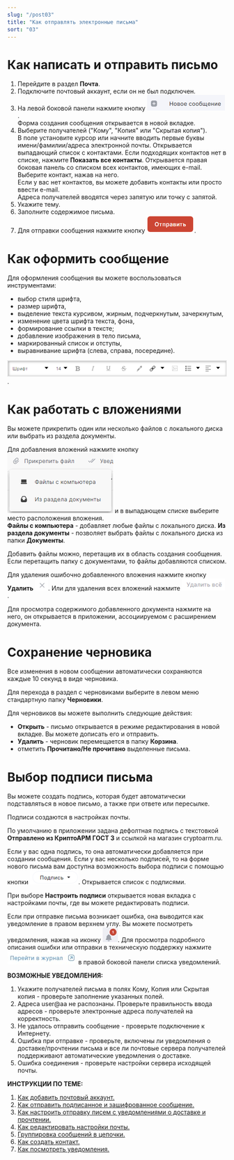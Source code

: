 ```yaml
---
slug: "/post03"
title: "Как отправлять электронные письма"
sort: "03"
---
```


# Как написать и отправить письмо
 
1. Перейдите в раздел **Почта**.  
2. Подключите почтовый аккаунт, если он не был подключен.  
3. На левой боковой панели нажмите кнопку ![new-mail.png](./images/new-mail.png "Новое сообщение").  
    Форма создания сообщения открывается в новой вкладке.  
4. Выберите получателей ("Кому", "Копия" или "Скрытая копия").   
    В поле установите курсор или начните вводить первые буквы имени/фамилии/адреса электронной почты. Открывается выпадающий список с контактами. Если подходящих контактов нет в списке, нажмите **Показать все контакты**.  Открывается  правая боковая панель со списком всех контактов, имеющих e-mail. Выберите контакт, нажав на него.  
    Если у вас нет контактов, вы можете добавить контакты или просто ввести e-mail.  
    Адреса получателей вводятся через запятую или точку с запятой. 
6. Укажите тему.   
7. Заполните содержимое письма.
8. Для отправки сообщения нажмите  кнопку ![send-button.png](./images/send-button.png "Отправить"). 
   
# Как оформить сообщение

Для оформления сообщения вы можете воспользоваться инструментами: 
- выбор стиля шрифта, 
- размер шрифта,
- выделение текста курсивом, жирным, подчеркнутым, зачеркнутым,
- изменение цвета шрифта текста, фона,
- формирование ссылки в тексте;
- добавление изображения в тело письма,
- маркированный список и отступы,
- выравнивание шрифта (слева, справа, посередине).
  
![edit-mail-text.png](./images/edit-mail-text.png "Панель инструментов для оформления сообщения").

# Как работать с вложениями

Вы можете прикрепить один или несколько файлов с локального диска или выбрать из раздела документы.

Для добавления вложений нажмите кнопку ![add-attach.png](./images/add-attach.png "Прикрепить файл") и в выпадающем списке выберите место расположения вложения.  
**Файлы с компьютера** - добавляет любые файлы с локального диска. **Из раздела документы**  - позволяет выбрать файлы с локального диска из папки **Документы**.  

Добавить файлы можно, перетащив их в область создания сообщения. Если перетащить папку с документами, то файлы добавляются списком.  

Для удаления ошибочно добавленного вложения нажмите кнопку  **Удалить** ![delete-button.png](./images/delete-button.png "Удалить"). Или для удаления всех вложений нажмите ![delete-all.png](./images/delete-all.png "Удалить все").

Для просмотра содержимого добавленного документа нажмите на него, он открывается в приложении, ассоциируемом с расширением документа.

# Сохранение черновика

Все изменения в новом сообщении автоматически сохраняются каждые 10 секунд в виде черновика.  

Для перехода в раздел с черновиками выберите в левом меню стандартную папку **Черновики**.

Для черновиков вы можете выполнить следующие действия:
- **Открыть** - письмо открывается в режиме редактирования в новой вкладке. Вы можете дописать его и отправить.
- **Удалить** - черновик перемещается в папку **Корзина**.
- отметить **Прочитано/Не прочитано** выделенные письма.


# Выбор подписи письма

Вы можете создать подпись, которая будет автоматически подставляться в новое письмо, а также при ответе или пересылке.  

Подписи создаются в настройках почты.

По умолчанию в приложении задана дефолтная подпись с текстовкой **Отправлено из КриптоАРМ ГОСТ 3** и ссылкой на магазин cryptoarm.ru.

Если у вас одна подпись, то она автоматически добавляется при создании сообщения.
Если у вас несколько подписей, то на форме нового письма вам доступна возможность выбора подписи с помощью кнопки ![caption-button.png](./images/caption-button.png "Выбрать подпись письма"). Открывается список с подписями.

 При выборе **Настроить подписи** открывается новая вкладка с настройками почты, где вы можете редактировать подписи.

Если при отправке письма возникает ошибка, она выводится как уведомление в правом верхнем углу. Вы можете посмотреть уведомления, нажав на иконку ![notifications-button.jpg](./images/notifications-button.jpg "События"). Для просмотра подробного описания ошибки или отправки в техническую поддержку нажмите ![to-log-button.jpg](./images/to-log-button.jpg "Перейти в журнал") в правой боковой панели списка уведомлений.

**ВОЗМОЖНЫЕ УВЕДОМЛЕНИЯ:**   

1. Укажите получателей письма в полях Кому, Копия или Скрытая копия  - проверьте заполнение указанных полей. 
2. Адреса user@aa не распознаны. Проверьте правильность ввода адресов - проверьте электронные адреса получателей на корректность.
3. Не удалось отправить сообщение - проверьте подключение к Интернету.
4. Ошибка при отправке - проверьте, включены ли уведомления о доставке/прочтении письма и все ли почтовые сервера получателей поддерживают автоматические уведомления о доставке.
5. Ошибка соединения - проверьте настройки сервера исходящей почты.


**ИНСТРУКЦИИ ПО ТЕМЕ:**  
1. [Как добавить почтовый аккаунт.](https://docs.cryptoarm.ru/06-v3.2-Beta/003-mail/add-account)  
2. [Как отправить подписанное и зашифрованное сообщение.](https://docs.cryptoarm.ru/06-v3.2-Beta/003-mail/send-sign-mail)    
3. [Как настроить отправку писем с уведомлениями о доставке и прочтении.](https://docs.cryptoarm.ru/06-v3.2-Beta/003-mail/send-mail-notify)  
5. [Как редактировать настройки почты.](https://docs.cryptoarm.ru/06-v3.2-Beta/003-mail/edit-account)  
6. [Группировка сообщений в цепочки.](https://docs.cryptoarm.ru/06-v3.2-Beta/003-mail/chain-mail)  
7. [Как создать контакт.](https://docs.cryptoarm.ru/06-v3.2-Beta/006-contacts/add-contact)   
8. [Как посмотреть уведомления.](https://docs.cryptoarm.ru/06-v3.2-Beta/007-cryptoarm/notifications)  

